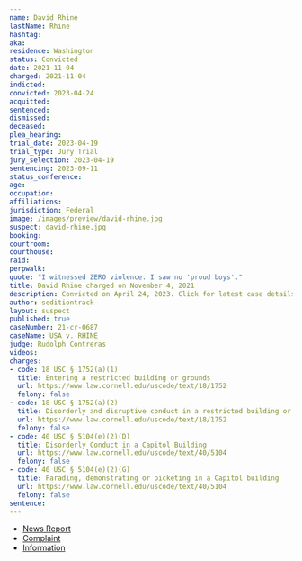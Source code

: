 ```yaml
---
name: David Rhine
lastName: Rhine
hashtag:
aka:
residence: Washington
status: Convicted
date: 2021-11-04
charged: 2021-11-04
indicted:
convicted: 2023-04-24
acquitted:
sentenced:
dismissed:
deceased:
plea_hearing:
trial_date: 2023-04-19
trial_type: Jury Trial
jury_selection: 2023-04-19
sentencing: 2023-09-11
status_conference:
age:
occupation:
affiliations:
jurisdiction: Federal
image: /images/preview/david-rhine.jpg
suspect: david-rhine.jpg
booking:
courtroom:
courthouse:
raid:
perpwalk:
quote: "I witnessed ZERO violence. I saw no 'proud boys'."
title: David Rhine charged on November 4, 2021
description: Convicted on April 24, 2023. Click for latest case details.
author: seditiontrack
layout: suspect
published: true
caseNumber: 21-cr-0687
caseName: USA v. RHINE
judge: Rudolph Contreras
videos:
charges:
- code: 18 USC § 1752(a)(1)
  title: Entering a restricted building or grounds
  url: https://www.law.cornell.edu/uscode/text/18/1752
  felony: false
- code: 18 USC § 1752(a)(2)
  title: Disorderly and disruptive conduct in a restricted building or grounds
  url: https://www.law.cornell.edu/uscode/text/18/1752
  felony: false
- code: 40 USC § 5104(e)(2)(D)
  title: Disorderly Conduct in a Capitol Building
  url: https://www.law.cornell.edu/uscode/text/40/5104
  felony: false
- code: 40 USC § 5104(e)(2)(G)
  title: Parading, demonstrating or picketing in a Capitol building
  url: https://www.law.cornell.edu/uscode/text/40/5104
  felony: false
sentence:
---
```

- [News Report](https://news.yahoo.com/bremerton-man-accused-being-jan-175708598.html)
- [Complaint](https://extremism.gwu.edu/sites/g/files/zaxdzs2191/f/David%20Charles%20Rhine%20Criminal%20Complaint.pdf)
- [Information](https://extremism.gwu.edu/sites/g/files/zaxdzs2191/f/David%20Charles%20Rhine%20Information.pdf)
